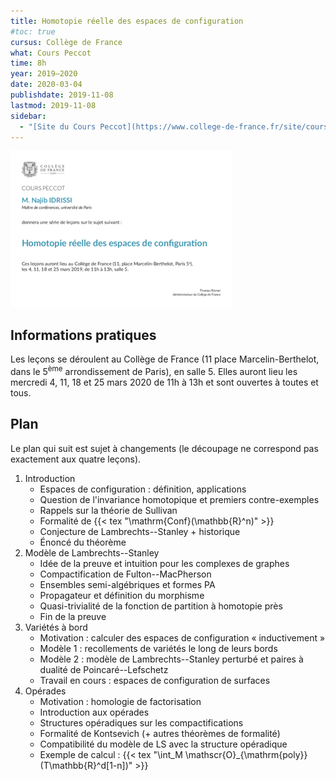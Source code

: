 ```yaml
---
title: Homotopie réelle des espaces de configuration
#toc: true
cursus: Collège de France
what: Cours Peccot
time: 8h
year: 2019–2020
date: 2020-03-04
publishdate: 2019-11-08
lastmod: 2019-11-08
sidebar:
  - "[Site du Cours Peccot](https://www.college-de-france.fr/site/cours-peccot/guestlecturer-2019-2020__1.htm)"
---
```


<div class="float-md-right"><a href="affiche_peccot.pdf"><img src="affiche_peccot.png" alt="Affiche du cours" class="img-thumbnail"></a></div>

## Informations pratiques

Les leçons se déroulent au Collège de France (11 place Marcelin-Berthelot, dans le 5<sup>ème</sup> arrondissement de Paris), en salle 5.
Elles auront lieu les mercredi 4, 11, 18 et 25 mars 2020 de 11h à 13h et sont ouvertes à toutes et tous.

<!--
<dl class="row mb-0">
<dt class="col-lg-3 col-sm-4 text-sm-right">mercredi 4 mars (11h–13h)</dt>
<dd class="col-lg-9 col-sm-8">[plus d'informations à venir]</dd>
<dt class="col-lg-3 col-sm-4 text-sm-right">mercredi 11 mars (11h–13h)</dt>
<dd class="col-lg-9 col-sm-8">[plus d'informations à venir]</dd>
<dt class="col-lg-3 col-sm-4 text-sm-right">mercredi 18 mars (11h–13h)</dt>
<dd class="col-lg-9 col-sm-8">[plus d'informations à venir]</dd>
<dt class="col-lg-3 col-sm-4 text-sm-right">mercredi 25 mars (11h–13h)</dt>
<dd class="col-lg-9 col-sm-8">[plus d'informations à venir]</dd>
</dl>
-->

## Plan

Le plan qui suit est sujet à changements (le découpage ne correspond pas exactement aux quatre leçons).

1. Introduction
    - Espaces de configuration : définition, applications
    - Question de l'invariance homotopique et premiers contre-exemples
    - Rappels sur la théorie de Sullivan
    - Formalité de {{< tex "\mathrm{Conf}(\mathbb{R}^n)" >}}
    - Conjecture de Lambrechts--Stanley + historique
    - Énoncé du théorème
2. Modèle de Lambrechts--Stanley
    - Idée de la preuve et intuition pour les complexes de graphes
    - Compactification de Fulton--MacPherson
    - Ensembles semi-algébriques et formes PA
    - Propagateur et définition du morphisme
    - Quasi-trivialité de la fonction de partition à homotopie près
    - Fin de la preuve
3. Variétés à bord
    - Motivation : calculer des espaces de configuration « inductivement »
    - Modèle 1 : recollements de variétés le long de leurs bords
    - Modèle 2 : modèle de Lambrechts--Stanley perturbé et paires à dualité de Poincaré--Lefschetz
    - Travail en cours : espaces de configuration de surfaces
4. Opérades
    - Motivation : homologie de factorisation
    - Introduction aux opérades
    - Structures opéradiques sur les compactifications
    - Formalité de Kontsevich (+ autres théorèmes de formalité)
    - Compatibilité du modèle de LS avec la structure opéradique
    - Exemple de calcul : {{< tex "\int_M \mathscr{O}_{\mathrm{poly}}(T\mathbb{R}^d[1-n])" >}}
